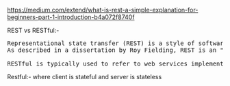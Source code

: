 https://medium.com/extend/what-is-rest-a-simple-explanation-for-beginners-part-1-introduction-b4a072f8740f   


REST vs RESTful:-   
<pre>
Representational state transfer (REST) is a style of software architecture. 
As described in a dissertation by Roy Fielding, REST is an "architectural style" that basically exploits the existing technology and protocols of the Web.

RESTful is typically used to refer to web services implementing such an architecture.
</pre>

Restful:- where client is stateful and server is stateless
